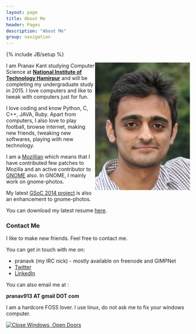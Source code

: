 ```yaml
---
layout: page
title: About Me
header: Pages
description: "About Me"
group: navigation
---
```

{% include JB/setup %}

<p>
	<img src="me.jpg" align="right">
</p>

I am Pranav Kant studying Computer Science at **[National Institute of Technology Hamirpur](http://nith.ac.in)** and will be completing my undergraduate study in 2015. I love computers and like to tweak with computers just for fun.

I love coding and know Python, C, C++, JAVA, Ruby. Apart from computers, I also love to play football, browse internet, making new friends, tweaking new softwares, playing with new technology.

I am a [Mozillian](https://mozillians.org/en-US/u/pranavk) which means that I
have contributed few patches to Mozilla and an active
contributor to [GNOME](http://gnome.org) also. In GNOME, I mainly work on
gnome-photos.

My latest [GSoC 2014 project](https://www.google-melange.com/gsoc/project/details/google/gsoc2014/pranav913/5757334940811264) is also an enhancement to gnome-photos.

You can download my latest resume [here](http://pranavk.github.io/cv.pdf).

### Contact Me
I like to make new friends. Feel free to contact me.

You can get in touch with me on:

- pranavk (my IRC nick) - mostly available on freenode and GIMPNet
- [Twitter](http://www.twitter.com/pranav913)
- [LinkedIn](in.linkedin.com/in/pranav913/)

You can also email me at :

**pranav913 AT gmail DOT com**

I am a hardcore FOSS lover. I use linux, do not ask me to fix your windows computer.

<p><a href="http://www.upgradefromwindows8.com"><img src="//static.fsf.org/fsforg/graphics/windows-infographic_share.png" alt="Close Windows, Open Doors"/></a></p>

